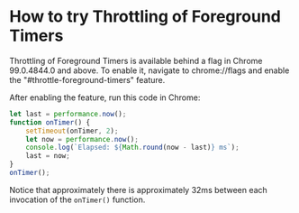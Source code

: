 # How to try Throttling of Foreground Timers

Throttling of Foreground Timers is available behind a flag in Chrome 99.0.4844.0
and above. To enable it, navigate to chrome://flags and enable the
"#throttle-foreground-timers" feature.

After enabling the feature, run this code in Chrome:

```javascript
let last = performance.now();
function onTimer() {
    setTimeout(onTimer, 2);
    let now = performance.now();
    console.log(`Elapsed: ${Math.round(now - last)} ms`);
    last = now;
}
onTimer();
```

Notice that approximately there is approximately 32ms between each invocation of
the `onTimer()` function.
